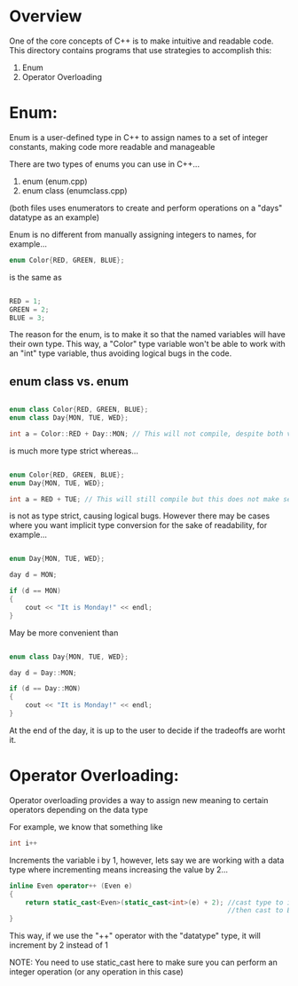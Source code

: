 # Overview

One of the core concepts of C++ is to make intuitive and readable code. This directory contains programs that use strategies to accomplish this:
1. Enum
2. Operator Overloading

# Enum: 

Enum is a user-defined type in C++ to assign names to a set of integer constants, making code more readable and manageable

There are two types of enums you can use in C++...

1. enum (enum.cpp)
2. enum class (enumclass.cpp)

(both files uses enumerators to create and perform operations on a "days" datatype as an example)

Enum is no different from manually assigning integers to names, for example...



```cpp 
enum Color{RED, GREEN, BLUE};
```

is the same as 

```cpp 

RED = 1;
GREEN = 2;
BLUE = 3;

```

The reason for the enum, is to make it so that the named variables will have their own type. This way, a "Color" type variable won't be able to work with an "int" type variable, thus avoiding logical bugs in the code. 

## enum class vs. enum



```cpp 

enum class Color{RED, GREEN, BLUE};
enum class Day{MON, TUE, WED};

int a = Color::RED + Day::MON; // This will not compile, despite both values being integers

```

is much more type strict whereas...

```cpp 

enum Color{RED, GREEN, BLUE};
enum Day{MON, TUE, WED};

int a = RED + TUE; // This will still compile but this does not make sense to do (or you may not want to do this)

```

is not as type strict, causing logical bugs. However there may be cases where you want implicit type conversion for the sake
of readability, for example...

```cpp 

enum Day{MON, TUE, WED};

day d = MON;

if (d == MON) 
{
    cout << "It is Monday!" << endl;
}


```

May be more convenient than

```cpp 

enum class Day{MON, TUE, WED};

day d = Day::MON;

if (d == Day::MON) 
{
    cout << "It is Monday!" << endl;
}


```
At the end of the day, it is up to the user to decide if the tradeoffs are worht it.


# Operator Overloading:

Operator overloading provides a way to assign new meaning to certain operators depending on the data type

For example, we know that something like 

```cpp
int i++
```
Increments the variable i by 1, however, lets say we are working with a data type where incrementing means increasing the value by 2...

```cpp
inline Even operator++ (Even e)
{
    return static_cast<Even>(static_cast<int>(e) + 2); //cast type to int to perform operation, 
                                                       //then cast to Even datatype to preserve type
}
```

This way, if we use the "++" operator with the "datatype" type, it will increment by 2 instead of 1

NOTE: You need to use static_cast here to make sure you can perform an integer operation (or any operation in this case)